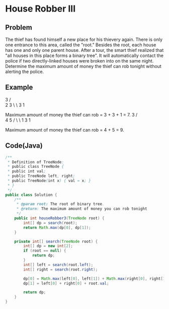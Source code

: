 House Robber III
===

## Problem

The thief has found himself a new place for his thievery again. There is only one entrance to this area, called the "root." Besides the root, each house has one and only one parent house. After a tour, the smart thief realized that "all houses in this place forms a binary tree". It will automatically contact the police if two directly-linked houses were broken into on the same night.
Determine the maximum amount of money the thief can rob tonight without alerting the police.


## Example

  3
 / \
2   3
 \   \ 
  3   1

Maximum amount of money the thief can rob = 3 + 3 + 1 = 7.
    3
   / \
  4   5
 / \   \ 
1   3   1

Maximum amount of money the thief can rob = 4 + 5 = 9.

Code(Java)
----------

```java
/**
 * Definition of TreeNode:
 * public class TreeNode {
 * public int val;
 * public TreeNode left, right;
 * public TreeNode(int x) { val = x; }
 * }
 */
public class Solution {
    /**
     * @param root: The root of binary tree.
     * @return: The maximum amount of money you can rob tonight
     */
    public int houseRobber3(TreeNode root) {
        int[] dp = search(root);
        return Math.max(dp[0], dp[1]);
    }

    private int[] search(TreeNode root) {
        int[] dp = new int[2];
        if (root == null) {
            return dp;
        }
        int[] left = search(root.left);
        int[] right = search(root.right);

        dp[0] = Math.max(left[0], left[1]) + Math.max(right[0], right[1]);
        dp[1] = left[0] + right[0] + root.val;

        return dp;
    }
}
```